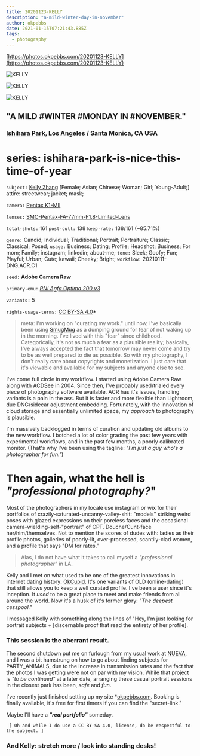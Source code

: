```yaml
---
title: 20201123-KELLY
description: "a-mild-winter-day-in-november"
author: okpebbs
date: 2021-01-15T07:21:43.885Z
tags:
  - photography
---
```

[https://photos.okpebbs.com/20201123-KELLY](https://photos.okpebbs.com/20201123-KELLY)

![KELLY](https://photos.smugmug.com/20201123-KELLY/02KC1v1-RNI-Agfa-Optima-200-v3-JPEG-sRGB-02K-emu/i-cMzCQzH/0/27cf02c9/X4/RNI%20Agfa%20Optima%20200%20v3-okpebbs_IMG9775-X4.jpg)

![KELLY](https://photos.smugmug.com/20201123-KELLY/02KC1v1-RNI-Agfa-Optima-200-v3-JPEG-sRGB-02K-emu/i-hf473T3/0/375724a4/X4/RNI%20Agfa%20Optima%20200%20v3-okpebbs_IMG9725-X4.jpg)

![KELLY](https://photos.smugmug.com/20201123-KELLY/02KC1v1-RNI-Agfa-Optima-200-v3-JPEG-sRGB-02K-emu/i-h2qvwGf/0/db9f8d1d/X4/RNI%20Agfa%20Optima%20200%20v3-okpebbs_IMG9630-X4.jpg)

## "A MILD #WINTER #MONDAY IN #NOVEMBER."

### [Ishihara Park,](https://www.smgov.net/departments/ccs/content.aspx?id=53687098200) Los Angeles / Santa Monica, CA USA

# series: ishihara-park-is-nice-this-time-of-year

`subject:`  [Kelly Zhang](https://www.instagram.com/kwzhang/) \[Female; Asian; Chinese;  Woman; Girl; Young-Adult;]
attire: streetwear; jacket; mask;

`camera:` [Pentax K1-MII](https://www.google.com/search?q=Pentax+K1-MII&oq=Pentax+K1-MII)

`lenses:` [SMC-Pentax-FA-77mm-F1.8-Limited-Lens](https://www.pentaxforums.com/lensreviews/SMC-Pentax-FA-77mm-F1.8-Limited-Lens.html)

`total-shots:` 161
`post-cull:` 138
`keep-rate:` 138/161 (~85.71%)

`genre:` Candid; Individual; Traditional; Portrait; Portraiture; Classic; Classical; Posed;
`usage:` Business; Dating; Profile; Headshot; Business; For mom; Family; instagram; linkedin; about-me;
`tone:`  Sleek; Goofy; Fun; Playful; Urban; Cute; kawaii; Cheeky; Bright;
`workflow:` 20210111-DNG.ACR.C1

`seed:` **Adobe Camera Raw**

`primary-emu:` *[RNI Agfa Optima 200 v3](https://reallyniceimages.com/products/rni-all-films-5-pro-for-adobe-lightroom.html)*

`variants:` 5

`rights-usage-terms:` [CC BY-SA 4.0](https://creativecommons.org/licenses/by-sa/4.0/)\*

> meta: I'm working on "curating my work." until now, I've basically been using [SmugMug](https://www.smugmug.com/) as a dumping ground for fear of not waking up in the morning. I've  lived with this "fear" since childhood. Categorically, it's not as much a fear as a plausible reality; basically, I've always accepted the fact that tomorrow may never come and try to be as well prepared to die as possible. So with my photography, I don't really care about copyrights and monetization. I just care that it's viewable and available for my subjects and anyone else to see.

I've come full circle in my workflow. I started using Adobe Camera Raw along with [ACDSee](https://www.acdsee.com/en/index/) in 2004. Since then, I've probably used/trialed every piece of photography software available. ACR has it's issues, handling variants is a pain in the ass. But it is faster and more flexible than Lightroom, due DNG/sidecar adjustment embedding. Fortunately, with the innovation of cloud storage and essentially unlimited space, my *approach* to photography is plausible.

I'm massively backlogged in terms of curation and updating old albums to the new workflow. I botched a lot of color grading the past few years with experimental workflows, and in the past few months, a poorly calibrated monitor. (That's why I've been using the tagline: *"I'm just a guy who's a photographer for fun."*)

# Then again, what the hell is *"professional photography?*"

Most of the photographers in my locale use instagram or wix for their portfolios of crazily-saturated-uncanny-valley-shit: "models" striking weird poses with glazed expressions on their poreless faces and the occasional camera-wielding-self-"portrait" of CPT. Douche/Cunt-face her/him/themselves. Not to mention the scores of dudes with: ladies as their profile photos, galleries of poorly-lit, over-processed, scantily-clad women, and a profile that says "DM for rates."

> Alas, I do not have what it takes to call myself a *"professional photographer"* in LA.

Kelly and I met on what used to be one of the greatest innovations in internet dating history: [OkCupid](https://en.wikipedia.org/wiki/OkCupid). It's one variants of OLD (online-dating) that still allows you to keep a well curated profile. I've been a user since it's inception. It *used* to be a great place to meet and make friends from all around the world. Now it's a husk of it's former glory: *"The deepest cesspool."*

I messaged Kelly with something along the lines of "Hey, I'm just looking for portrait subjects + \[discernable proof that read the entirety of her profile].

### This session is the aberrant result.

The second shutdown put me on furlough from my usual work at [NUEVA](https://nuevavenice.com/), and I was a bit hamstrung on how to go about finding subjects for PARTY_ANIMALS, due to the increase in transmission rates and the fact that the photos I was getting were not on par with my vision. While that project is *"to be continued"* at a later date, arranging these casual portrait sessions in the closest park has been, *safe* and *fun*.

I've recently just finished setting up my site *[okpebbs.com](https://okpebbs.com). Booking is finally available, it's free for first timers if you can find the "secret-link."

Maybe I'll have a ***"real portfolio"*** someday.

` [ Oh and while I do use a CC BY-SA 4.0, license, do be respectful to the subject. ]`

### And Kelly: stretch more / look into standing desks!
